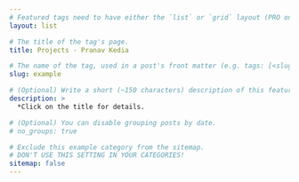 ```yaml
---
# Featured tags need to have either the `list` or `grid` layout (PRO only).
layout: list

# The title of the tag's page.
title: Projects - Pranav Kedia

# The name of the tag, used in a post's front matter (e.g. tags: [<slug>]).
slug: example

# (Optional) Write a short (~150 characters) description of this featured tag.
description: >
  *Click on the title for details.

# (Optional) You can disable grouping posts by date.
# no_groups: true

# Exclude this example category from the sitemap.
# DON'T USE THIS SETTING IN YOUR CATEGORIES!
sitemap: false
---
```



